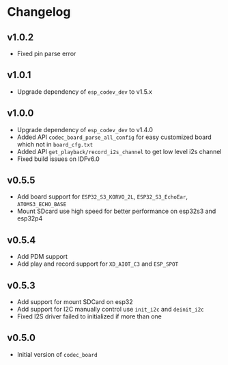 # Changelog

## v1.0.2

- Fixed pin parse error

## v1.0.1

- Upgrade dependency of `esp_codev_dev` to v1.5.x

## v1.0.0

- Upgrade dependency of `esp_codev_dev` to v1.4.0
- Added API `codec_board_parse_all_config` for easy customized board which not in `board_cfg.txt`
- Added API `get_playback/record_i2s_channel` to get low level i2s channel
- Fixed build issues on IDFv6.0

## v0.5.5

- Add board support for `ESP32_S3_KORVO_2L`, `ESP32_S3_EchoEar`, `ATOMS3_ECHO_BASE`
- Mount SDcard use high speed for better performance on esp32s3 and esp32p4

## v0.5.4

- Add PDM support
- Add play and record support for `XD_AIOT_C3` and `ESP_SPOT`

## v0.5.3

- Add support for mount SDCard on esp32
- Add support for I2C manually control use `init_i2c` and `deinit_i2c`
- Fixed I2S driver failed to initialized if more than one

## v0.5.0

- Initial version of `codec_board`

